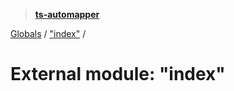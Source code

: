 > **[ts-automapper](../README.md)**

[Globals](../globals.md) / ["index"](_index_.md) /

# External module: "index"